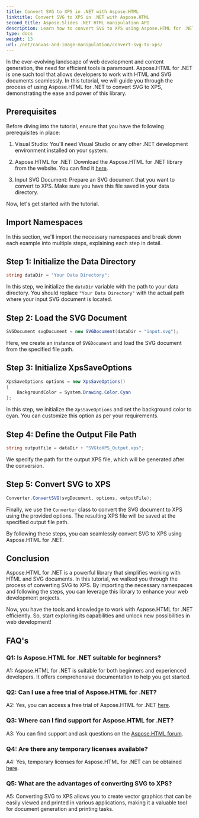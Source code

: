 ```yaml
---
title: Convert SVG to XPS in .NET with Aspose.HTML
linktitle: Convert SVG to XPS in .NET with Aspose.HTML
second_title: Aspose.Slides .NET HTML manipulation API
description: Learn how to convert SVG to XPS using Aspose.HTML for .NET. Boost your web development with this powerful library.
type: docs
weight: 13
url: /net/canvas-and-image-manipulation/convert-svg-to-xps/
---
```


In the ever-evolving landscape of web development and content generation, the need for efficient tools is paramount. Aspose.HTML for .NET is one such tool that allows developers to work with HTML and SVG documents seamlessly. In this tutorial, we will guide you through the process of using Aspose.HTML for .NET to convert SVG to XPS, demonstrating the ease and power of this library.

## Prerequisites

Before diving into the tutorial, ensure that you have the following prerequisites in place:

1. Visual Studio: You'll need Visual Studio or any other .NET development environment installed on your system.

2. Aspose.HTML for .NET: Download the Aspose.HTML for .NET library from the website. You can find it [here](https://releases.aspose.com/html/net/).

3. Input SVG Document: Prepare an SVG document that you want to convert to XPS. Make sure you have this file saved in your data directory.

Now, let's get started with the tutorial.

## Import Namespaces

In this section, we'll import the necessary namespaces and break down each example into multiple steps, explaining each step in detail.

## Step 1: Initialize the Data Directory

```csharp
string dataDir = "Your Data Directory";
```

In this step, we initialize the `dataDir` variable with the path to your data directory. You should replace `"Your Data Directory"` with the actual path where your input SVG document is located.

## Step 2: Load the SVG Document

```csharp
SVGDocument svgDocument = new SVGDocument(dataDir + "input.svg");
```

Here, we create an instance of `SVGDocument` and load the SVG document from the specified file path.

## Step 3: Initialize XpsSaveOptions

```csharp
XpsSaveOptions options = new XpsSaveOptions()
{
    BackgroundColor = System.Drawing.Color.Cyan
};
```

In this step, we initialize the `XpsSaveOptions` and set the background color to cyan. You can customize this option as per your requirements.

## Step 4: Define the Output File Path

```csharp
string outputFile = dataDir + "SVGtoXPS_Output.xps";
```

We specify the path for the output XPS file, which will be generated after the conversion.

## Step 5: Convert SVG to XPS

```csharp
Converter.ConvertSVG(svgDocument, options, outputFile);
```

Finally, we use the `Converter` class to convert the SVG document to XPS using the provided options. The resulting XPS file will be saved at the specified output file path.

By following these steps, you can seamlessly convert SVG to XPS using Aspose.HTML for .NET.

## Conclusion

Aspose.HTML for .NET is a powerful library that simplifies working with HTML and SVG documents. In this tutorial, we walked you through the process of converting SVG to XPS. By importing the necessary namespaces and following the steps, you can leverage this library to enhance your web development projects.

Now, you have the tools and knowledge to work with Aspose.HTML for .NET efficiently. So, start exploring its capabilities and unlock new possibilities in web development!

## FAQ's

### Q1: Is Aspose.HTML for .NET suitable for beginners?

A1: Aspose.HTML for .NET is suitable for both beginners and experienced developers. It offers comprehensive documentation to help you get started.

### Q2: Can I use a free trial of Aspose.HTML for .NET?

A2: Yes, you can access a free trial of Aspose.HTML for .NET [here](https://releases.aspose.com/).

### Q3: Where can I find support for Aspose.HTML for .NET?

A3: You can find support and ask questions on the [Aspose.HTML forum](https://forum.aspose.com/).

### Q4: Are there any temporary licenses available?

A4: Yes, temporary licenses for Aspose.HTML for .NET can be obtained [here](https://purchase.aspose.com/temporary-license/).

### Q5: What are the advantages of converting SVG to XPS?

A5: Converting SVG to XPS allows you to create vector graphics that can be easily viewed and printed in various applications, making it a valuable tool for document generation and printing tasks.
